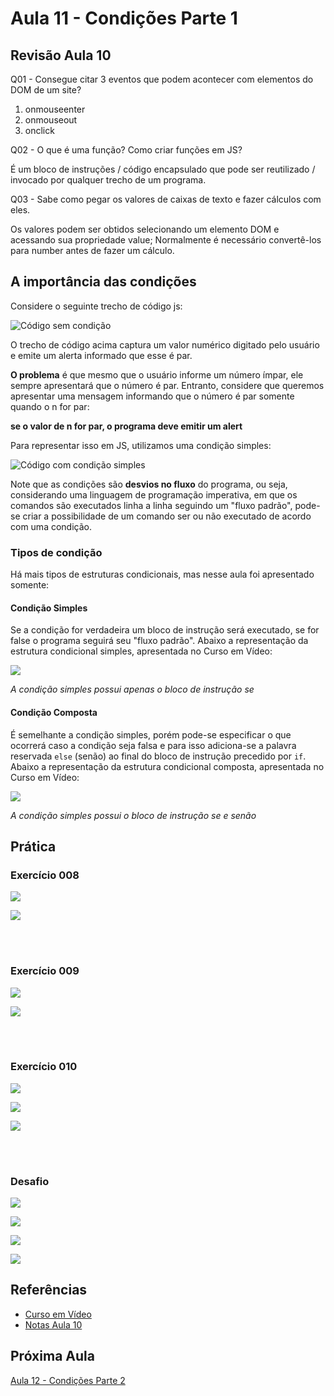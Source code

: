 # Aula 11 - Condições Parte 1

## Revisão Aula 10

Q01 - Consegue citar 3 eventos que podem acontecer com elementos do DOM de um site?

1. onmouseenter
2. onmouseout
3. onclick

Q02 - O que é uma função? Como criar funções em JS?

É um bloco de instruções / código encapsulado que pode ser reutilizado / invocado por qualquer trecho de um programa.

Q03 - Sabe como pegar os valores de caixas de texto e fazer cálculos com eles.

Os valores podem ser obtidos selecionando um elemento DOM e acessando sua propriedade value; Normalmente é necessário convertê-los para number antes de fazer um cálculo.

## A importância das condições

Considere o seguinte trecho de código js:

![Código sem condição](exemplo-linear-js.jpg)

O trecho de código acima captura um valor numérico digitado pelo usuário e emite um alerta informado que esse é par.

**O problema** é que mesmo que o usuário informe um número ímpar, ele sempre apresentará que o número é par. Entranto, considere que queremos apresentar uma mensagem informando que o número é par somente quando o n for par:

**se o valor de n for par, o programa deve emitir um alert**

Para representar isso em JS, utilizamos uma condição simples:

![Código com condição simples](exemplo-condicao-simples-js.jpg)

Note que as condições são **desvios no fluxo** do programa, ou seja, considerando uma linguagem de programação imperativa, em que os comandos são executados linha a linha seguindo um "fluxo padrão", pode-se criar a possibilidade de um comando ser ou não executado de acordo com uma condição.

### Tipos de condição

Há mais tipos de estruturas condicionais, mas nesse aula foi apresentado somente:

#### Condição Simples

Se a condição for verdadeira um bloco de instrução será executado, se for false o programa seguirá seu "fluxo padrão". Abaixo a representação da estrutura condicional simples, apresentada no Curso em Vídeo:

![](./condicao-simples-cvjs.jpg)

_A condição simples possui apenas o bloco de instrução se_

#### Condição Composta

É semelhante a condição simples, porém pode-se especificar o que ocorrerá caso a condição seja falsa e para isso adiciona-se a palavra reservada `else` (senão) ao final do bloco de instrução precedido por `if`. Abaixo a representação da estrutura condicional composta, apresentada no Curso em Vídeo:

![](./condicao-composta-cvjs.jpg)

_A condição simples possui o bloco de instrução se e senão_

## Prática

### Exercício 008

![](ex008.jpg)

![](ex008-02.jpg)

<br/>
<br/>

### Exercício 009

![](ex009.jpg)

![](ex009-09.jpg)

<br/>
<br/>

### Exercício 010

![](ex010.jpg)

![](ex010-resultado.jpg)

![](ex010-resultado-02.jpg)

<br/>
<br/>

### Desafio

![](desafio-html.jpg)

![](desafio-js.jpg)

![](desafio-resultado-01.jpg)

![](desafio-resultado-02.jpg)

## Referências
- [Curso em Vídeo](https://www.youtube.com/c/CursoemV%C3%ADdeo)
- [Notas Aula 10](../../moduloC/Aula10/)

## Próxima Aula

[Aula 12 - Condições Parte 2](../Aula12/)
